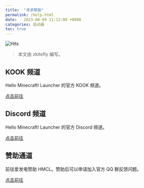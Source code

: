 ```yaml
---
title:  "寻求帮助"
permalink: /help.html
date:   2023-08-09 11:12:00 +0800
categories: 启动器
toc: true
---
```


![Hits](https://hits.seeyoufarm.com/api/count/incr/badge.svg?url=https%3A%2F%2Fdocs.hmcl.net%2Fhelp.html&count_bg=%233E4245&title_bg=%233E4245&icon=&icon_color=%23E7E7E7&title=%F0%9F%91%80&edge_flat=false)

> 本文由 zkitefly 编写。

## KOOK 频道

Hello Minecraft! Launcher 的官方 KOOK 频道。

[点击前往](https://kook.top/Kx7n3t)

## Discord 频道

Hello Minecraft! Launcher 的官方 Discord 频道。

[点击前往](https://discord.gg/jVvC7HfM6U)

## 赞助通道

前往爱发电赞助 HMCL。赞助后可以申请加入官方 QQ 群反馈问题。

[点击前往](https://afdian.net/@huanghongxun)
<!--
## Bug 反馈

反馈一个错误。为了提高反馈效率，请优先在 KOOK、赞助频道或者 Discord 频道中反馈。若确认是 HMCL 问题，请发布 issue。

[点击前往](https://github.com/huanghongxun/HMCL/issues/new/choose)
-->

